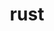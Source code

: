 ---
title: "rust"
layout: cache
categories: [package, develop-2024-01-07]
meta: {"versions": ["1.73.0"], "compilers": ["apple-clang@=15.0.0", "gcc@=11.3.0", "gcc@=11.4.0", "gcc@=7.5.0", "gcc@=9.4.0"], "oss": ["ubuntu18.04", "ubuntu20.04", "ubuntu22.04", "ventura"], "platforms": ["darwin", "linux"], "targets": ["aarch64", "neoverse_v1", "ppc64le", "x86_64_v3"], "stacks": ["developer-tools", "e4s", "e4s-neoverse_v1", "e4s-oneapi", "e4s-power", "ml-darwin-aarch64-mps", "ml-linux-x86_64-cpu", "ml-linux-x86_64-cuda", "ml-linux-x86_64-rocm", "radiuss", "root"], "num_specs": 8, "num_specs_by_stack": {"ml-darwin-aarch64-mps": 1, "root": 8, "developer-tools": 1, "radiuss": 1, "e4s-neoverse_v1": 1, "e4s-power": 1, "e4s": 1, "e4s-oneapi": 1, "ml-linux-x86_64-rocm": 1, "ml-linux-x86_64-cpu": 1, "ml-linux-x86_64-cuda": 1}}
spec_details: [{"hash": "2kay7ezjuaohki65asm6ed2lydreoxea", "compiler": "apple-clang@=15.0.0", "versions": ["1.73.0"], "os": "ventura", "platform": "darwin", "target": "aarch64", "variants": ["~analysis", "build_system=generic", "+clippy", "~docs", "+rustfmt", "+src"], "stacks": ["ml-darwin-aarch64-mps", "root"], "size": "-", "tarball": "https://binaries.spack.io/releases/develop-2024-01-07/build_cache/darwin-ventura-aarch64/apple-clang-15.0.0/rust-1.73.0/darwin-ventura-aarch64-apple-clang-15.0.0-rust-1.73.0-2kay7ezjuaohki65asm6ed2lydreoxea.spack"}, {"hash": "afxg65hjmsiivxxmfjpgk3lno4ntfgr5", "compiler": "gcc@=7.5.0", "versions": ["1.73.0"], "os": "ubuntu18.04", "platform": "linux", "target": "x86_64_v3", "variants": ["+analysis", "build_system=generic", "+clippy", "~docs", "+rustfmt", "+src"], "stacks": ["developer-tools", "root"], "size": "-", "tarball": "https://binaries.spack.io/releases/develop-2024-01-07/build_cache/linux-ubuntu18.04-x86_64_v3/gcc-7.5.0/rust-1.73.0/linux-ubuntu18.04-x86_64_v3-gcc-7.5.0-rust-1.73.0-afxg65hjmsiivxxmfjpgk3lno4ntfgr5.spack"}, {"hash": "gnt3pklr6uzua56fmedk4chbljdq356b", "compiler": "gcc@=7.5.0", "versions": ["1.73.0"], "os": "ubuntu18.04", "platform": "linux", "target": "x86_64_v3", "variants": ["~analysis", "build_system=generic", "+clippy", "~docs", "+rustfmt", "+src"], "stacks": ["radiuss", "root"], "size": "-", "tarball": "https://binaries.spack.io/releases/develop-2024-01-07/build_cache/linux-ubuntu18.04-x86_64_v3/gcc-7.5.0/rust-1.73.0/linux-ubuntu18.04-x86_64_v3-gcc-7.5.0-rust-1.73.0-gnt3pklr6uzua56fmedk4chbljdq356b.spack"}, {"hash": "gcxt5jdou7ewneoldyg4jwow6g23qpan", "compiler": "gcc@=11.4.0", "versions": ["1.73.0"], "os": "ubuntu20.04", "platform": "linux", "target": "neoverse_v1", "variants": ["~analysis", "build_system=generic", "+clippy", "~docs", "+rustfmt", "+src"], "stacks": ["root", "e4s-neoverse_v1"], "size": "-", "tarball": "https://binaries.spack.io/releases/develop-2024-01-07/build_cache/linux-ubuntu20.04-neoverse_v1/gcc-11.4.0/rust-1.73.0/linux-ubuntu20.04-neoverse_v1-gcc-11.4.0-rust-1.73.0-gcxt5jdou7ewneoldyg4jwow6g23qpan.spack"}, {"hash": "5udpwbc6vstgqxpckqbfyzosjtrpitii", "compiler": "gcc@=9.4.0", "versions": ["1.73.0"], "os": "ubuntu20.04", "platform": "linux", "target": "ppc64le", "variants": ["~analysis", "build_system=generic", "+clippy", "~docs", "+rustfmt", "+src"], "stacks": ["root", "e4s-power"], "size": "-", "tarball": "https://binaries.spack.io/releases/develop-2024-01-07/build_cache/linux-ubuntu20.04-ppc64le/gcc-9.4.0/rust-1.73.0/linux-ubuntu20.04-ppc64le-gcc-9.4.0-rust-1.73.0-5udpwbc6vstgqxpckqbfyzosjtrpitii.spack"}, {"hash": "usobcr2yu2dppx2k2uqfu5xfzkhtyysi", "compiler": "gcc@=11.4.0", "versions": ["1.73.0"], "os": "ubuntu20.04", "platform": "linux", "target": "x86_64_v3", "variants": ["~analysis", "build_system=generic", "+clippy", "~docs", "+rustfmt", "+src"], "stacks": ["e4s", "root"], "size": "-", "tarball": "https://binaries.spack.io/releases/develop-2024-01-07/build_cache/linux-ubuntu20.04-x86_64_v3/gcc-11.4.0/rust-1.73.0/linux-ubuntu20.04-x86_64_v3-gcc-11.4.0-rust-1.73.0-usobcr2yu2dppx2k2uqfu5xfzkhtyysi.spack"}, {"hash": "dmbdyf2nvrjiic2am62cl4nh43kwgy2n", "compiler": "gcc@=11.4.0", "versions": ["1.73.0"], "os": "ubuntu20.04", "platform": "linux", "target": "x86_64_v3", "variants": ["~analysis", "build_system=generic", "+clippy", "~docs", "+rustfmt", "+src"], "stacks": ["e4s-oneapi", "root"], "size": "-", "tarball": "https://binaries.spack.io/releases/develop-2024-01-07/build_cache/linux-ubuntu20.04-x86_64_v3/gcc-11.4.0/rust-1.73.0/linux-ubuntu20.04-x86_64_v3-gcc-11.4.0-rust-1.73.0-dmbdyf2nvrjiic2am62cl4nh43kwgy2n.spack"}, {"hash": "nvqlf4otihv5ftxrdphrgdhmbir5ooku", "compiler": "gcc@=11.3.0", "versions": ["1.73.0"], "os": "ubuntu22.04", "platform": "linux", "target": "x86_64_v3", "variants": ["~analysis", "build_system=generic", "+clippy", "~docs", "+rustfmt", "+src"], "stacks": ["ml-linux-x86_64-rocm", "ml-linux-x86_64-cpu", "root", "ml-linux-x86_64-cuda"], "size": "-", "tarball": "https://binaries.spack.io/releases/develop-2024-01-07/build_cache/linux-ubuntu22.04-x86_64_v3/gcc-11.3.0/rust-1.73.0/linux-ubuntu22.04-x86_64_v3-gcc-11.3.0-rust-1.73.0-nvqlf4otihv5ftxrdphrgdhmbir5ooku.spack"}]
---